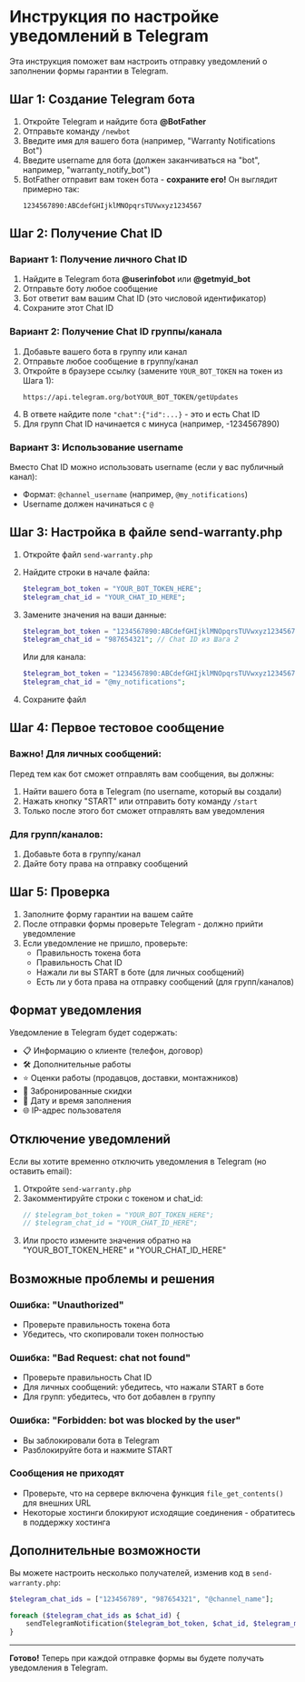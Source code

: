 # Инструкция по настройке уведомлений в Telegram

Эта инструкция поможет вам настроить отправку уведомлений о заполнении формы гарантии в Telegram.

## Шаг 1: Создание Telegram бота

1. Откройте Telegram и найдите бота **@BotFather**
2. Отправьте команду `/newbot`
3. Введите имя для вашего бота (например, "Warranty Notifications Bot")
4. Введите username для бота (должен заканчиваться на "bot", например, "warranty_notify_bot")
5. BotFather отправит вам токен бота - **сохраните его!** Он выглядит примерно так:
   ```
   1234567890:ABCdefGHIjklMNOpqrsTUVwxyz1234567
   ```

## Шаг 2: Получение Chat ID

### Вариант 1: Получение личного Chat ID

1. Найдите в Telegram бота **@userinfobot** или **@getmyid_bot**
2. Отправьте боту любое сообщение
3. Бот ответит вам вашим Chat ID (это числовой идентификатор)
4. Сохраните этот Chat ID

### Вариант 2: Получение Chat ID группы/канала

1. Добавьте вашего бота в группу или канал
2. Отправьте любое сообщение в группу/канал
3. Откройте в браузере ссылку (замените `YOUR_BOT_TOKEN` на токен из Шага 1):
   ```
   https://api.telegram.org/botYOUR_BOT_TOKEN/getUpdates
   ```
4. В ответе найдите поле `"chat":{"id":...}` - это и есть Chat ID
5. Для групп Chat ID начинается с минуса (например, -1234567890)

### Вариант 3: Использование username

Вместо Chat ID можно использовать username (если у вас публичный канал):
- Формат: `@channel_username` (например, `@my_notifications`)
- Username должен начинаться с `@`

## Шаг 3: Настройка в файле send-warranty.php

1. Откройте файл `send-warranty.php`
2. Найдите строки в начале файла:
   ```php
   $telegram_bot_token = "YOUR_BOT_TOKEN_HERE";
   $telegram_chat_id = "YOUR_CHAT_ID_HERE";
   ```
3. Замените значения на ваши данные:
   ```php
   $telegram_bot_token = "1234567890:ABCdefGHIjklMNOpqrsTUVwxyz1234567"; // Токен из Шага 1
   $telegram_chat_id = "987654321"; // Chat ID из Шага 2
   ```
   
   Или для канала:
   ```php
   $telegram_bot_token = "1234567890:ABCdefGHIjklMNOpqrsTUVwxyz1234567";
   $telegram_chat_id = "@my_notifications";
   ```

4. Сохраните файл

## Шаг 4: Первое тестовое сообщение

### Важно! Для личных сообщений:
Перед тем как бот сможет отправлять вам сообщения, вы должны:
1. Найти вашего бота в Telegram (по username, который вы создали)
2. Нажать кнопку "START" или отправить боту команду `/start`
3. Только после этого бот сможет отправлять вам уведомления

### Для групп/каналов:
1. Добавьте бота в группу/канал
2. Дайте боту права на отправку сообщений

## Шаг 5: Проверка

1. Заполните форму гарантии на вашем сайте
2. После отправки формы проверьте Telegram - должно прийти уведомление
3. Если уведомление не пришло, проверьте:
   - Правильность токена бота
   - Правильность Chat ID
   - Нажали ли вы START в боте (для личных сообщений)
   - Есть ли у бота права на отправку сообщений (для групп/каналов)

## Формат уведомления

Уведомление в Telegram будет содержать:
- 📋 Информацию о клиенте (телефон, договор)
- 🛠 Дополнительные работы
- ⭐️ Оценки работы (продавцов, доставки, монтажников)
- 🎁 Забронированные скидки
- 📅 Дату и время заполнения
- 🌐 IP-адрес пользователя

## Отключение уведомлений

Если вы хотите временно отключить уведомления в Telegram (но оставить email):
1. Откройте `send-warranty.php`
2. Закомментируйте строки с токеном и chat_id:
   ```php
   // $telegram_bot_token = "YOUR_BOT_TOKEN_HERE";
   // $telegram_chat_id = "YOUR_CHAT_ID_HERE";
   ```
3. Или просто измените значения обратно на "YOUR_BOT_TOKEN_HERE" и "YOUR_CHAT_ID_HERE"

## Возможные проблемы и решения

### Ошибка: "Unauthorized"
- Проверьте правильность токена бота
- Убедитесь, что скопировали токен полностью

### Ошибка: "Bad Request: chat not found"
- Проверьте правильность Chat ID
- Для личных сообщений: убедитесь, что нажали START в боте
- Для групп: убедитесь, что бот добавлен в группу

### Ошибка: "Forbidden: bot was blocked by the user"
- Вы заблокировали бота в Telegram
- Разблокируйте бота и нажмите START

### Сообщения не приходят
- Проверьте, что на сервере включена функция `file_get_contents()` для внешних URL
- Некоторые хостинги блокируют исходящие соединения - обратитесь в поддержку хостинга

## Дополнительные возможности

Вы можете настроить несколько получателей, изменив код в `send-warranty.php`:
```php
$telegram_chat_ids = ["123456789", "987654321", "@channel_name"];

foreach ($telegram_chat_ids as $chat_id) {
    sendTelegramNotification($telegram_bot_token, $chat_id, $telegram_message);
}
```

---

**Готово!** Теперь при каждой отправке формы вы будете получать уведомления в Telegram.

